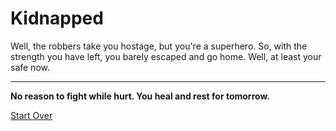 # Kidnapped
Well, the robbers take you hostage, but you're a superhero. So, with the strength you have left, you barely escaped and go home. Well, at least your safe now.

---

**No reason to fight while hurt. You heal and rest for tomorrow.**

[Start Over](../breakingnews.md)
